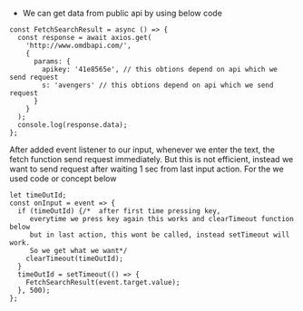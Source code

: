 - We can get data from public api by using below code

```
const FetchSearchResult = async () => {
  const response = await axios.get(
    'http://www.omdbapi.com/',
    {
      params: {
        apikey: '41e8565e', // this obtions depend on api which we send request
        s: 'avengers' // this obtions depend on api which we send request
      }
    }
  );
  console.log(response.data);
};

```

After added event listener to our input, whenever we enter the text, the fetch function send request immediately. But this is not efficient, instead we want to send request after waiting 1 sec from last input action. For the we used code or concept below

```
let timeOutId;
const onInput = event => {
  if (timeOutId) {/*  after first time pressing key,
     everytime we press key again this works and clearTimeout function below
     but in last action, this wont be called, instead setTimeout will work.
     So we get what we want*/
    clearTimeout(timeOutId);
  }
  timeOutId = setTimeout(() => {
    FetchSearchResult(event.target.value);
  }, 500);
};
```
